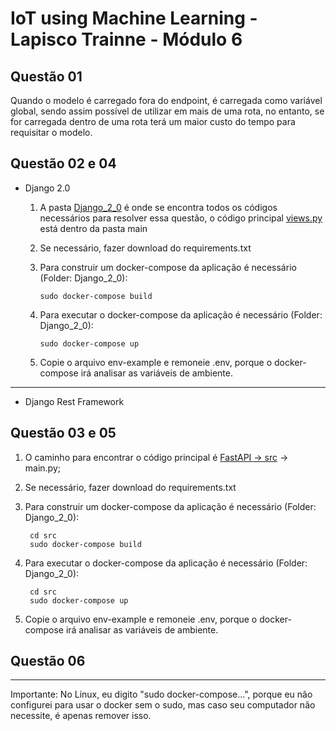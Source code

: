 # IoT using Machine Learning - Lapisco Trainne - Módulo 6

## Questão 01
Quando o modelo é carregado fora do endpoint, é carregada como variável global, sendo assim possível de utilizar em mais de uma rota, no entanto, se for carregada dentro de uma rota terá um maior custo do tempo para requisitar o modelo.

## Questão 02 e 04
 - Django 2.0
    
    1. A pasta [Django_2_0](https://github.com/gabyrlsilva/IoT_using_Machine_Learning/tree/main/Django_2_0) é onde se encontra todos os códigos necessários para resolver essa questão, o código principal [views.py](https://github.com/gabyrlsilva/IoT_using_Machine_Learning/blob/main/Django_2_0/main/views.py) está dentro da pasta main 
    
    2. Se necessário, fazer download do requirements.txt
    
    3. Para construir um docker-compose da aplicação é necessário (Folder: Django_2_0):
    
           sudo docker-compose build
        
    4. Para executar o docker-compose da aplicação é necessário (Folder: Django_2_0):
    
           sudo docker-compose up
    
    5. Copie o arquivo env-example e remoneie .env, porque o docker-compose irá analisar as variáveis de ambiente.
 ------------------------------------------------------------------------------------------------------------------------------------------------------------
    
 - Django Rest Framework


## Questão 03 e 05

1. O caminho para encontrar o código principal é [FastAPI -> src](https://github.com/gabyrlsilva/IoT_using_Machine_Learning/tree/main/FastAPI/src) -> main.py;
    
2. Se necessário, fazer download do requirements.txt
    
3. Para construir um docker-compose da aplicação é necessário (Folder: Django_2_0):
    
        cd src
        sudo docker-compose build
        
4. Para executar o docker-compose da aplicação é necessário (Folder: Django_2_0):

        cd src
        sudo docker-compose up
    
5. Copie o arquivo env-example e remoneie .env, porque o docker-compose irá analisar as variáveis de ambiente.

## Questão 06









----------------------------------------------------------------------------------------------------------------------------------------------------------------
Importante: No Linux, eu digito "sudo docker-compose...", porque eu não configurei para usar o docker sem o sudo, mas caso seu computador não necessite, é apenas remover isso. 
